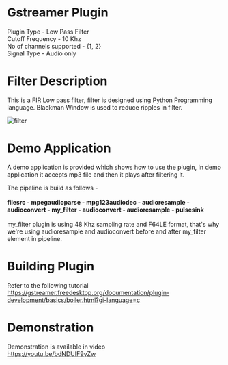 # Gstreamer Plugin

Plugin Type - Low Pass Filter <br />
Cutoff Frequency - 10 Khz <br />
No of channels supported - {1, 2} <br />
Signal Type - Audio only <br />

# Filter Description

This is a FIR Low pass filter, filter is designed using Python Programming language. Blackman Window is used to reduce 
ripples in filter.

![filter](https://user-images.githubusercontent.com/36511520/219869184-53ca64d8-9f12-46d6-ab1e-f0851a97d61f.png)

# Demo Application

A demo application is provided which shows how to use the plugin, In demo application it accepts mp3 file and then it 
plays after filtering it. <br />

The pipeline is build as follows - <br />
<br />
**filesrc - mpegaudioparse - mpg123audiodec - audioresample - audioconvert - my_filter - audioconvert - audioresample - pulsesink** <br /><br />
my_filter plugin is using 48 Khz sampling rate and F64LE format, that's why we're using audioresample and audioconvert before and after my_filter element in pipeline.

# Building Plugin

Refer to the following tutorial <br />
https://gstreamer.freedesktop.org/documentation/plugin-development/basics/boiler.html?gi-language=c

# Demonstration

Demonstration is available in video <br />
https://youtu.be/bdNDUIF9yZw
